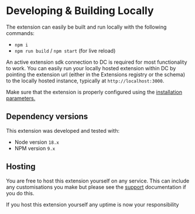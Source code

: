 # Developing & Building Locally

The extension can easily be built and run locally with the following commands:

- `npm i`
- `npm run build` / `npm start` (for live reload)

An active extension sdk connection to DC is required for most functionality to work. You can easily run your locally hosted extension within DC by pointing the extension url (either in the Extensions registry or the schema) to the locally hosted instance, typically at `http://localhost:3000`.

Make sure that the extension is properly configured using the [installation parameters.](../docs/extension.md)

## Dependency versions
This extension was developed and tested with:

- Node version `18.x`
- NPM version `9.x`

## Hosting
You are free to host this extension yourself on any service. This can include any customisations you make but please see the [support](./../support.md) documentation if you do this.

If you host this extension yourself any uptime is now your responsibility